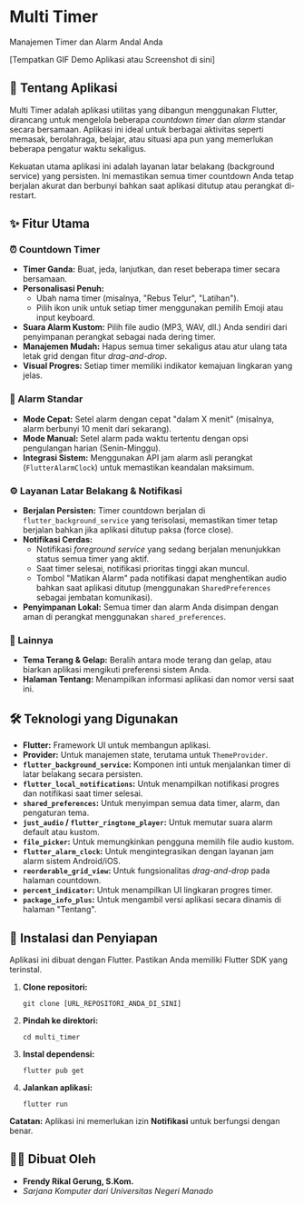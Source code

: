 # Multi Timer

Manajemen Timer dan Alarm Andal Anda

[Tempatkan GIF Demo Aplikasi atau Screenshot di sini]

## 🚀 Tentang Aplikasi

Multi Timer adalah aplikasi utilitas yang dibangun menggunakan Flutter, dirancang untuk mengelola beberapa *countdown timer* dan *alarm* standar secara bersamaan. Aplikasi ini ideal untuk berbagai aktivitas seperti memasak, berolahraga, belajar, atau situasi apa pun yang memerlukan beberapa pengatur waktu sekaligus.

Kekuatan utama aplikasi ini adalah layanan latar belakang (background service) yang persisten. Ini memastikan semua timer countdown Anda tetap berjalan akurat dan berbunyi bahkan saat aplikasi ditutup atau perangkat di-restart.

## ✨ Fitur Utama

### ⏰ Countdown Timer
* **Timer Ganda:** Buat, jeda, lanjutkan, dan reset beberapa timer secara bersamaan.
* **Personalisasi Penuh:**
    * Ubah nama timer (misalnya, "Rebus Telur", "Latihan").
    * Pilih ikon unik untuk setiap timer menggunakan pemilih Emoji atau input keyboard.
* **Suara Alarm Kustom:** Pilih file audio (MP3, WAV, dll.) Anda sendiri dari penyimpanan perangkat sebagai nada dering timer.
* **Manajemen Mudah:** Hapus semua timer sekaligus atau atur ulang tata letak grid dengan fitur *drag-and-drop*.
* **Visual Progres:** Setiap timer memiliki indikator kemajuan lingkaran yang jelas.

### 🔔 Alarm Standar
* **Mode Cepat:** Setel alarm dengan cepat "dalam X menit" (misalnya, alarm berbunyi 10 menit dari sekarang).
* **Mode Manual:** Setel alarm pada waktu tertentu dengan opsi pengulangan harian (Senin-Minggu).
* **Integrasi Sistem:** Menggunakan API jam alarm asli perangkat (`FlutterAlarmClock`) untuk memastikan keandalan maksimum.

### ⚙️ Layanan Latar Belakang & Notifikasi
* **Berjalan Persisten:** Timer countdown berjalan di `flutter_background_service` yang terisolasi, memastikan timer tetap berjalan bahkan jika aplikasi ditutup paksa (force close).
* **Notifikasi Cerdas:**
    * Notifikasi *foreground service* yang sedang berjalan menunjukkan status semua timer yang aktif.
    * Saat timer selesai, notifikasi prioritas tinggi akan muncul.
    * Tombol "Matikan Alarm" pada notifikasi dapat menghentikan audio bahkan saat aplikasi ditutup (menggunakan `SharedPreferences` sebagai jembatan komunikasi).
* **Penyimpanan Lokal:** Semua timer dan alarm Anda disimpan dengan aman di perangkat menggunakan `shared_preferences`.

### 🎨 Lainnya
* **Tema Terang & Gelap:** Beralih antara mode terang dan gelap, atau biarkan aplikasi mengikuti preferensi sistem Anda.
* **Halaman Tentang:** Menampilkan informasi aplikasi dan nomor versi saat ini.

## 🛠️ Teknologi yang Digunakan

* **Flutter:** Framework UI untuk membangun aplikasi.
* **Provider:** Untuk manajemen state, terutama untuk `ThemeProvider`.
* **`flutter_background_service`:** Komponen inti untuk menjalankan timer di latar belakang secara persisten.
* **`flutter_local_notifications`:** Untuk menampilkan notifikasi progres dan notifikasi saat timer selesai.
* **`shared_preferences`:** Untuk menyimpan semua data timer, alarm, dan pengaturan tema.
* **`just_audio` / `flutter_ringtone_player`:** Untuk memutar suara alarm default atau kustom.
* **`file_picker`:** Untuk memungkinkan pengguna memilih file audio kustom.
* **`flutter_alarm_clock`:** Untuk mengintegrasikan dengan layanan jam alarm sistem Android/iOS.
* **`reorderable_grid_view`:** Untuk fungsionalitas *drag-and-drop* pada halaman countdown.
* **`percent_indicator`:** Untuk menampilkan UI lingkaran progres timer.
* **`package_info_plus`:** Untuk mengambil versi aplikasi secara dinamis di halaman "Tentang".

## 🔧 Instalasi dan Penyiapan

Aplikasi ini dibuat dengan Flutter. Pastikan Anda memiliki Flutter SDK yang terinstal.

1.  **Clone repositori:**
    ```
    git clone [URL_REPOSITORI_ANDA_DI_SINI]
    ```

2.  **Pindah ke direktori:**
    ```
    cd multi_timer
    ```

3.  **Instal dependensi:**
    ```
    flutter pub get
    ```

4.  **Jalankan aplikasi:**
    ```
    flutter run
    ```

**Catatan:** Aplikasi ini memerlukan izin **Notifikasi** untuk berfungsi dengan benar.

## 👨‍💻 Dibuat Oleh

* **Frendy Rikal Gerung, S.Kom.**
* *Sarjana Komputer dari Universitas Negeri Manado*